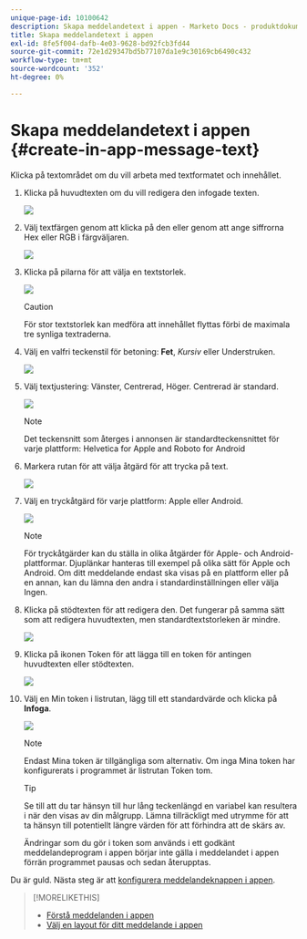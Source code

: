 ```yaml
---
unique-page-id: 10100642
description: Skapa meddelandetext i appen - Marketo Docs - produktdokumentation
title: Skapa meddelandetext i appen
exl-id: 8fe5f004-dafb-4e03-9628-bd92fcb3fd44
source-git-commit: 72e1d29347bd5b77107da1e9c30169cb6490c432
workflow-type: tm+mt
source-wordcount: '352'
ht-degree: 0%

---
```


# Skapa meddelandetext i appen {#create-in-app-message-text}

Klicka på textområdet om du vill arbeta med textformatet och innehållet.

1. Klicka på huvudtexten om du vill redigera den infogade texten.

   ![](assets/image2016-5-6-9-3a56-3a56.png)

1. Välj textfärgen genom att klicka på den eller genom att ange siffrorna Hex eller RGB i färgväljaren.

   ![](assets/image2016-5-6-9-3a59-3a1.png)

1. Klicka på pilarna för att välja en textstorlek.

   ![](assets/image2016-5-6-10-3a6-3a51.png)

   >[!CAUTION]
   >
   >För stor textstorlek kan medföra att innehållet flyttas förbi de maximala tre synliga textraderna.

1. Välj en valfri teckenstil för betoning: **Fet**, _Kursiv_ eller Understruken.

   ![](assets/image2016-5-6-10-3a15-3a32.png)

1. Välj textjustering: Vänster, Centrerad, Höger. Centrerad är standard.

   ![](assets/image2016-5-6-10-3a18-3a45.png)

   >[!NOTE]
   >
   >Det teckensnitt som återges i annonsen är standardteckensnittet för varje plattform: Helvetica for Apple and Roboto for Android

1. Markera rutan för att välja åtgärd för att trycka på text.

   ![](assets/image2016-5-6-10-3a20-3a41.png)

1. Välj en tryckåtgärd för varje plattform: Apple eller Android.

   ![](assets/image2016-5-6-10-3a22-3a12.png)

   >[!NOTE]
   >
   >För tryckåtgärder kan du ställa in olika åtgärder för Apple- och Android-plattformar. Djuplänkar hanteras till exempel på olika sätt för Apple och Android. Om ditt meddelande endast ska visas på en plattform eller på en annan, kan du lämna den andra i standardinställningen eller välja Ingen.

1. Klicka på stödtexten för att redigera den. Det fungerar på samma sätt som att redigera huvudtexten, men standardtextstorleken är mindre.

   ![](assets/image2016-5-6-10-3a26-3a27.png)

1. Klicka på ikonen Token för att lägga till en token för antingen huvudtexten eller stödtexten.

   ![](assets/image2016-5-6-10-3a29-3a2.png)

1. Välj en Min token i listrutan, lägg till ett standardvärde och klicka på **Infoga**.

   ![](assets/mytoken.png)

   >[!NOTE]
   >
   >Endast Mina token är tillgängliga som alternativ. Om inga Mina token har konfigurerats i programmet är listrutan Token tom.

   >[!TIP]
   >
   >Se till att du tar hänsyn till hur lång teckenlängd en variabel kan resultera i när den visas av din målgrupp. Lämna tillräckligt med utrymme för att ta hänsyn till potentiellt längre värden för att förhindra att de skärs av.

   Ändringar som du gör i token som används i ett godkänt meddelandeprogram i appen börjar inte gälla i meddelandet i appen förrän programmet pausas och sedan återupptas.

Du är guld. Nästa steg är att [konfigurera meddelandeknappen i appen](/help/marketo/product-docs/mobile-marketing/in-app-messages/creating-in-app-messages/set-up-the-in-app-message-button.md).

>[!MORELIKETHIS]
>
>* [Förstå meddelanden i appen](/help/marketo/product-docs/mobile-marketing/in-app-messages/understanding-in-app-messages.md)
>* [Välj en layout för ditt meddelande i appen](/help/marketo/product-docs/mobile-marketing/in-app-messages/creating-in-app-messages/choose-a-layout-for-your-in-app-message.md)

